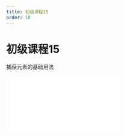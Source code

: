 ```yaml
---
title: 初级课程15
order: 18
---
```

# 初级课程15

  捕获元素的基础用法

<iframe class="w-full aspect-video" src="//player.bilibili.com/player.html?isOutside=true&aid=114392947496002&bvid=BV1RPL3zVEDi&cid=29589375095&p=1" scrolling="no" border="0" frameborder="no" framespacing="0" allowfullscreen="true"></iframe>

